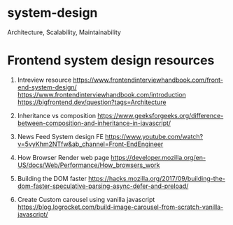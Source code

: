 # system-design
Architecture, Scalability, Maintainability  



# Frontend system design resources

1. Intreview resource
https://www.frontendinterviewhandbook.com/front-end-system-design/
https://www.frontendinterviewhandbook.com/introduction
https://bigfrontend.dev/question?tags=Architecture

2. Inheritance vs composition
https://www.geeksforgeeks.org/difference-between-composition-and-inheritance-in-javascript/

3. News Feed System design FE
https://www.youtube.com/watch?v=5vyKhm2NTfw&ab_channel=Front-EndEngineer

4. How Browser Render web page
https://developer.mozilla.org/en-US/docs/Web/Performance/How_browsers_work

5. Building the DOM faster
https://hacks.mozilla.org/2017/09/building-the-dom-faster-speculative-parsing-async-defer-and-preload/

6. Create Custom carousel using vanilla javascript
https://blog.logrocket.com/build-image-carousel-from-scratch-vanilla-javascript/

